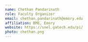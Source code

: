 ```yaml
---
name: Chethan Pandarinath
role: Faculty Organizer
email: chethan.pandarinath@emory.edu
affiliation: BME, Emory
website: https://snel.gatech.edu/pi/
photo: chethan.png
---
```

